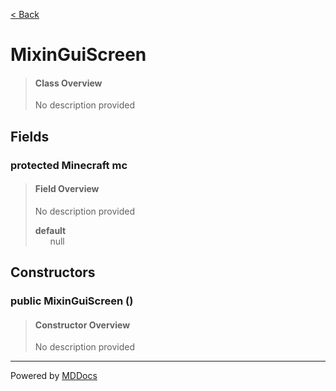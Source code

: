 [< Back](../README.md)
# MixinGuiScreen #
>#### Class Overview ####
>No description provided
## Fields ##
### protected Minecraft mc ###
>#### Field Overview ####
>No description provided
>
>**default**<br />
>&nbsp;&nbsp;&nbsp;&nbsp;&nbsp;&nbsp;null
>
## Constructors ##
### public MixinGuiScreen () ###
>#### Constructor Overview ####
>No description provided
>

---
Powered by [MDDocs](https://github.com/VRCube/MDDocs)
